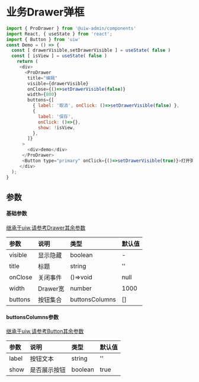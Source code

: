 # 业务Drawer弹框

<!--ProDrawer-->

```js
import { ProDrawer } from '@uiw-admin/components'
import React, { useState } from 'react';
import { Button } from 'uiw'
const Demo = () => {
  const [ drawerVisible,setDrawerVisible ] = useState( false )
  const [ isView ] = useState( false )
    return (
     <div>
       <ProDrawer
        title="编辑"
        visible={drawerVisible}
        onClose={()=>setDrawerVisible(false)}
        width={800}
        buttons={[
          { label: '取消', onClick: ()=>setDrawerVisible(false) },
          {
            label: '保存',
            onClick: ()=>{},
            show: !isView,
          },
        ]}
      >
        <div>demo</div>
      </ProDrawer>
      <Button type="primary" onClick={()=>setDrawerVisible(true)}>打开弹框</Button>
     </div>
  );
}
```

## 参数

#### 基础参数
[继承于uiw,请参考Drawer其余参数](https://uiwjs.github.io/#/components/drawer)

| 参数       | 说明                                                 | 类型          | 默认值 |
| :--------- | :--------------------------------------------------- | :------------ | :----- |
| visible | 显示隐藏                                              | boolean     |   -   |
| title    | 标题                            | string      |  ''    |
| onClose     | 关闭事件                                  | ()=>void       | null  |
| width    | Drawer宽                                       | number       | 1000   |
| buttons   | 按钮集合                                       | buttonsColumns       | []   |


#### buttonsColumns参数
[继承于uiw,请参考Button其余参数](https://uiwjs.github.io/#/components/button)

| 参数       | 说明                                                   | 类型                     | 默认值 |
| :--------- | :--------------------------------------------------- | :------------------------| :----- |
| label      | 按钮文本   | string                   |   ''   |
| show      | 	是否展示按钮       | boolean	 |  true



